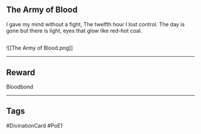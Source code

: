 ## The Army of Blood
I gave my mind without a fight, 
The twelfth hour I lost control. 
The day is gone but there is light, 
eyes that glow like red-hot coal.
## 
![[The Army of Blood.png]]

---
## Reward
Bloodbond

---
## Tags
#DivinationCard
#PoE1
